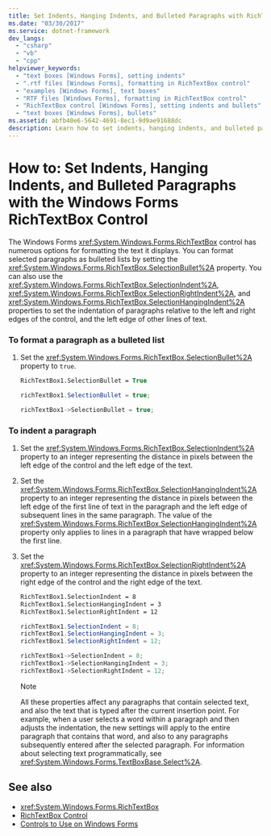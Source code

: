 ```yaml
---
title: Set Indents, Hanging Indents, and Bulleted Paragraphs with RichTextBox Control
ms.date: "03/30/2017"
ms.service: dotnet-framework
dev_langs: 
  - "csharp"
  - "vb"
  - "cpp"
helpviewer_keywords: 
  - "text boxes [Windows Forms], setting indents"
  - ".rtf files [Windows Forms], formatting in RichTextBox control"
  - "examples [Windows Forms], text boxes"
  - "RTF files [Windows Forms], formatting in RichTextBox control"
  - "RichTextBox control [Windows Forms], setting indents and bullets"
  - "text boxes [Windows Forms], bullets"
ms.assetid: abfb40e6-5642-4691-8ec1-9d9ae91688dc
description: Learn how to set indents, hanging indents, and bulleted paragraphs with the Windows Forms RichTextBox control.
---
```

# How to: Set Indents, Hanging Indents, and Bulleted Paragraphs with the Windows Forms RichTextBox Control

The Windows Forms <xref:System.Windows.Forms.RichTextBox> control has numerous options for formatting the text it displays. You can format selected paragraphs as bulleted lists by setting the <xref:System.Windows.Forms.RichTextBox.SelectionBullet%2A> property. You can also use the <xref:System.Windows.Forms.RichTextBox.SelectionIndent%2A>, <xref:System.Windows.Forms.RichTextBox.SelectionRightIndent%2A>, and <xref:System.Windows.Forms.RichTextBox.SelectionHangingIndent%2A> properties to set the indentation of paragraphs relative to the left and right edges of the control, and the left edge of other lines of text.

### To format a paragraph as a bulleted list

1. Set the <xref:System.Windows.Forms.RichTextBox.SelectionBullet%2A> property to `true`.

    ```vb
    RichTextBox1.SelectionBullet = True
    ```

    ```csharp
    richTextBox1.SelectionBullet = true;
    ```

    ```cpp
    richTextBox1->SelectionBullet = true;
    ```

### To indent a paragraph

1. Set the <xref:System.Windows.Forms.RichTextBox.SelectionIndent%2A> property to an integer representing the distance in pixels between the left edge of the control and the left edge of the text.

2. Set the <xref:System.Windows.Forms.RichTextBox.SelectionHangingIndent%2A> property to an integer representing the distance in pixels between the left edge of the first line of text in the paragraph and the left edge of subsequent lines in the same paragraph. The value of the <xref:System.Windows.Forms.RichTextBox.SelectionHangingIndent%2A> property only applies to lines in a paragraph that have wrapped below the first line.

3. Set the <xref:System.Windows.Forms.RichTextBox.SelectionRightIndent%2A> property to an integer representing the distance in pixels between the right edge of the control and the right edge of the text.

    ```vb
    RichTextBox1.SelectionIndent = 8
    RichTextBox1.SelectionHangingIndent = 3
    RichTextBox1.SelectionRightIndent = 12
    ```

    ```csharp
    richTextBox1.SelectionIndent = 8;
    richTextBox1.SelectionHangingIndent = 3;
    richTextBox1.SelectionRightIndent = 12;
    ```

    ```cpp
    richTextBox1->SelectionIndent = 8;
    richTextBox1->SelectionHangingIndent = 3;
    richTextBox1->SelectionRightIndent = 12;
    ```

    > [!NOTE]
    > All these properties affect any paragraphs that contain selected text, and also the text that is typed after the current insertion point. For example, when a user selects a word within a paragraph and then adjusts the indentation, the new settings will apply to the entire paragraph that contains that word, and also to any paragraphs subsequently entered after the selected paragraph. For information about selecting text programmatically, see <xref:System.Windows.Forms.TextBoxBase.Select%2A>.

## See also

- <xref:System.Windows.Forms.RichTextBox>
- [RichTextBox Control](richtextbox-control-windows-forms.md)
- [Controls to Use on Windows Forms](controls-to-use-on-windows-forms.md)

